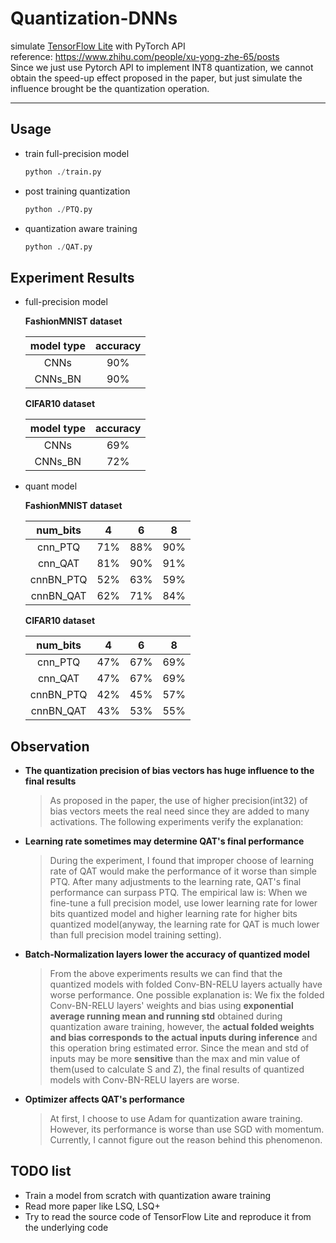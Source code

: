 # Quantization-DNNs

simulate [TensorFlow Lite](https://arxiv.org/abs/1712.05877) with PyTorch API  
reference: <https://www.zhihu.com/people/xu-yong-zhe-65/posts>  
Since we just use Pytorch API to implement INT8 quantization, we cannot obtain the speed-up effect proposed in the paper, but just simulate the influence brought be the quantization operation.
- - -

## Usage

- train full-precision model

  ```python
  python ./train.py
  ```

- post training quantization

  ```python
  python ./PTQ.py
  ```

- quantization aware training

  ```python
  python ./QAT.py
  ```

## Experiment Results

- full-precision model  

   **FashionMNIST dataset**  

   |model type|accuracy|
  | :--: | :--: |
  |CNNs|90%|
  |CNNs_BN|90% |

    **CIFAR10 dataset**  

   |model type|accuracy|
  | :--: | :--: |
  | CNNs | 69% |
  | CNNs_BN | 72% |

- quant model

  **FashionMNIST dataset**  

  |num_bits | 4 | 6 | 8 |
  | :--: | :--: | :--: | :--: |
  | cnn_PTQ | 71% | 88% | 90% |
  | cnn_QAT | 81% | 90% | 91% |
  | cnnBN_PTQ | 52% | 63% | 59% |
  | cnnBN_QAT | 62% | 71% |  84%  |

  **CIFAR10 dataset**  

  |num_bits | 4 | 6 | 8 |
  | :--: | :--: | :--: | :--: |
  | cnn_PTQ | 47% | 67% | 69% |
  | cnn_QAT | 47% | 67% | 69%  |
  | cnnBN_PTQ | 42% | 45% | 57% |
  | cnnBN_QAT | 43% | 53% |  55%  |

## Observation

- **The quantization precision of bias vectors has huge influence to the final results**
  > As proposed in the paper, the use of higher precision(int32) of bias vectors meets the real need since they are added to many activations. The following experiments verify the explanation:  

- **Learning rate sometimes may determine QAT's final performance**
  > During the experiment, I found that improper choose of learning rate of QAT would make the performance of it worse than simple PTQ. After many adjustments to the learning rate, QAT's final performance can surpass PTQ. The empirical law is: When we fine-tune a full precision model, use lower learning rate for lower bits quantized model and higher learning rate for higher bits quantized model(anyway, the learning rate for QAT is much lower than full precision model training setting).

- **Batch-Normalization layers lower the accuracy of quantized model**
  > From the above experiments results we can find that the quantized models with folded Conv-BN-RELU layers actually have worse performance. One possible explanation is: We fix the folded Conv-BN-RELU layers' weights and bias using **exponential average running mean and running std** obtained during quantization aware training, however, the **actual folded weights and bias corresponds to the actual inputs during inference** and this operation bring estimated error. Since the mean and std of inputs may be more **sensitive** than the max and min value of them(used to calculate S and Z), the final results of quantized models with Conv-BN-RELU layers are worse.

- **Optimizer affects QAT's performance**
  > At first, I choose to use Adam for quantization aware training. However, its performance is worse than use SGD with momentum. Currently, I cannot figure out the reason behind this phenomenon.

## TODO list

- Train a model from scratch with quantization aware training
- Read more paper like LSQ, LSQ+
- Try to read the source code of TensorFlow Lite and reproduce it from the underlying code
